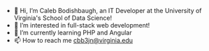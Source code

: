 - 👋 Hi, I’m Caleb Bodishbaugh, an IT Developer at the University of Virginia's School of Data Science!
- 👀 I’m interested in full-stack web development!
- 🌱 I’m currently learning PHP and Angular
- 📫 How to reach me cbb3jn@virginia.edu

<!---
caleb-bodishbaugh/caleb-bodishbaugh is a ✨ special ✨ repository because its `README.md` (this file) appears on your GitHub profile.
You can click the Preview link to take a look at your changes.
--->
